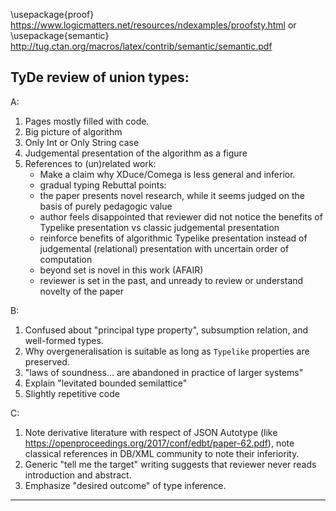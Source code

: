 \usepackage{proof}
https://www.logicmatters.net/resources/ndexamples/proofsty.html
or
\usepackage{semantic}
http://tug.ctan.org/macros/latex/contrib/semantic/semantic.pdf

TyDe review of union types:
---------------------------
A:
1. Pages mostly filled with code.
2. Big picture of algorithm
3. Only Int or Only String case
4. Judgemental presentation of the algorithm as a figure
5. References to (un)related work:
    - Make a claim why XDuce/Comega is less general and inferior.
    - gradual typing
  Rebuttal points:
    - the paper presents novel research, while it seems judged on the basis of purely pedagogic value
    - author feels disappointed that reviewer did not notice the benefits of Typelike
      presentation vs classic judgemental presentation
    - reinforce benefits of algorithmic Typelike presentation
      instead of judgemental (relational) presentation with uncertain order of computation
    - beyond set is novel in this work (AFAIR)
    - reviewer is set in the past, and unready to review or understand novelty of the paper

B:
1. Confused about "principal type property", subsumption relation, and well-formed types.
2. Why overgeneralisation is suitable as long as `Typelike` properties are preserved.
3. "laws of soundness... are abandoned in practice of larger systems"
4. Explain "levitated bounded semilattice"
5. Slightly repetitive code

C:
1. Note derivative literature with respect of JSON Autotype (like https://openproceedings.org/2017/conf/edbt/paper-62.pdf), note classical references in DB/XML community to note their inferiority.
2. Generic "tell me the target" writing suggests that reviewer never reads introduction and abstract.
3. Emphasize "desired outcome" of type inference.
---------------------------
